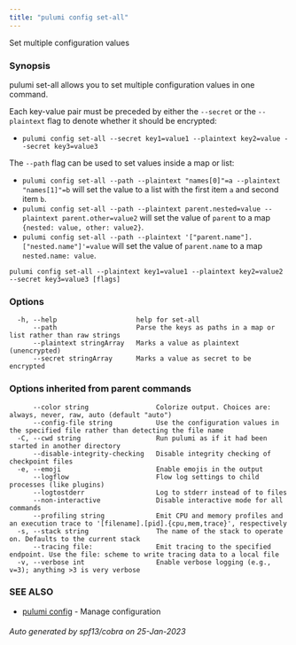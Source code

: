 ```yaml
---
title: "pulumi config set-all"
---
```




Set multiple configuration values

### Synopsis

pulumi set-all allows you to set multiple configuration values in one command.

Each key-value pair must be preceded by either the `--secret` or the `--plaintext` flag to denote whether 
it should be encrypted:

  - `pulumi config set-all --secret key1=value1 --plaintext key2=value --secret key3=value3`

The `--path` flag can be used to set values inside a map or list:

  - `pulumi config set-all --path --plaintext "names[0]"=a --plaintext "names[1]"=b` 
    will set the value to a list with the first item `a` and second item `b`.
  - `pulumi config set-all --path --plaintext parent.nested=value --plaintext parent.other=value2` 
    will set the value of `parent` to a map `{nested: value, other: value2}`.
  - `pulumi config set-all --path --plaintext '["parent.name"].["nested.name"]'=value` will set the 
    value of `parent.name` to a map `nested.name: value`.

```
pulumi config set-all --plaintext key1=value1 --plaintext key2=value2 --secret key3=value3 [flags]
```

### Options

```
  -h, --help                    help for set-all
      --path                    Parse the keys as paths in a map or list rather than raw strings
      --plaintext stringArray   Marks a value as plaintext (unencrypted)
      --secret stringArray      Marks a value as secret to be encrypted
```

### Options inherited from parent commands

```
      --color string                 Colorize output. Choices are: always, never, raw, auto (default "auto")
      --config-file string           Use the configuration values in the specified file rather than detecting the file name
  -C, --cwd string                   Run pulumi as if it had been started in another directory
      --disable-integrity-checking   Disable integrity checking of checkpoint files
  -e, --emoji                        Enable emojis in the output
      --logflow                      Flow log settings to child processes (like plugins)
      --logtostderr                  Log to stderr instead of to files
      --non-interactive              Disable interactive mode for all commands
      --profiling string             Emit CPU and memory profiles and an execution trace to '[filename].[pid].{cpu,mem,trace}', respectively
  -s, --stack string                 The name of the stack to operate on. Defaults to the current stack
      --tracing file:                Emit tracing to the specified endpoint. Use the file: scheme to write tracing data to a local file
  -v, --verbose int                  Enable verbose logging (e.g., v=3); anything >3 is very verbose
```

### SEE ALSO

* [pulumi config](/docs/reference/cli/pulumi_config/)	 - Manage configuration

###### Auto generated by spf13/cobra on 25-Jan-2023
